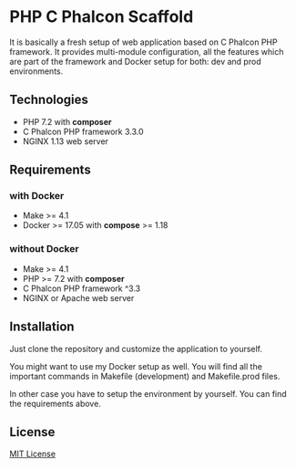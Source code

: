 # PHP C Phalcon Scaffold

It is basically a fresh setup of web application based on C Phalcon PHP framework.
It provides multi-module configuration, all the features which are part of the framework and Docker setup for both: dev and prod environments.

## Technologies
* PHP 7.2 with **composer**
* C Phalcon PHP framework 3.3.0
* NGINX 1.13 web server

## Requirements

### with Docker
* Make >= 4.1
* Docker >= 17.05 with **compose** >= 1.18

### without Docker
* Make >= 4.1
* PHP >= 7.2 with **composer**
* C Phalcon PHP framework ^3.3
* NGINX or Apache web server

## Installation
Just clone the repository and customize the application to yourself.

You might want to use my Docker setup as well.
You will find all the important commands in Makefile (development) and Makefile.prod files.

In other case you have to setup the environment by yourself. You can find the requirements above.

## License

[MIT License](./LICENSE)
